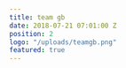```yaml
---
title: team gb
date: 2018-07-21 07:01:00 Z
position: 2
logo: "/uploads/teamgb.png"
featured: true
---
```


